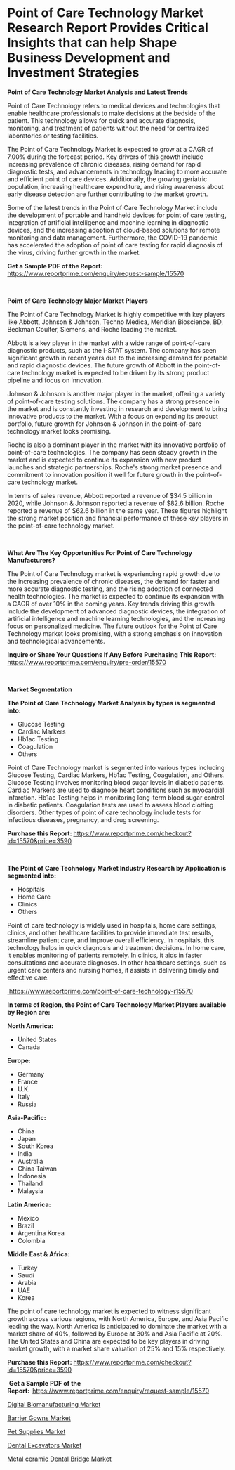 <p><h1>Point of Care Technology Market Research Report Provides Critical Insights that can help Shape Business Development and Investment Strategies</h1></p><p><strong>Point of Care Technology Market Analysis and Latest Trends</strong></p>
<p><p>Point of Care Technology refers to medical devices and technologies that enable healthcare professionals to make decisions at the bedside of the patient. This technology allows for quick and accurate diagnosis, monitoring, and treatment of patients without the need for centralized laboratories or testing facilities.</p><p>The Point of Care Technology Market is expected to grow at a CAGR of 7.00% during the forecast period. Key drivers of this growth include increasing prevalence of chronic diseases, rising demand for rapid diagnostic tests, and advancements in technology leading to more accurate and efficient point of care devices. Additionally, the growing geriatric population, increasing healthcare expenditure, and rising awareness about early disease detection are further contributing to the market growth.</p><p>Some of the latest trends in the Point of Care Technology Market include the development of portable and handheld devices for point of care testing, integration of artificial intelligence and machine learning in diagnostic devices, and the increasing adoption of cloud-based solutions for remote monitoring and data management. Furthermore, the COVID-19 pandemic has accelerated the adoption of point of care testing for rapid diagnosis of the virus, driving further growth in the market.</p></p>
<p><strong>Get a Sample PDF of the Report:&nbsp;</strong> <a href="https://www.reportprime.com/enquiry/request-sample/15570">https://www.reportprime.com/enquiry/request-sample/15570</a></p>
<p>&nbsp;</p>
<p><strong>Point of Care Technology Major Market Players</strong></p>
<p><p>The Point of Care Technology Market is highly competitive with key players like Abbott, Johnson & Johnson, Techno Medica, Meridian Bioscience, BD, Beckman Coulter, Siemens, and Roche leading the market. </p><p>Abbott is a key player in the market with a wide range of point-of-care diagnostic products, such as the i-STAT system. The company has seen significant growth in recent years due to the increasing demand for portable and rapid diagnostic devices. The future growth of Abbott in the point-of-care technology market is expected to be driven by its strong product pipeline and focus on innovation.</p><p>Johnson & Johnson is another major player in the market, offering a variety of point-of-care testing solutions. The company has a strong presence in the market and is constantly investing in research and development to bring innovative products to the market. With a focus on expanding its product portfolio, future growth for Johnson & Johnson in the point-of-care technology market looks promising.</p><p>Roche is also a dominant player in the market with its innovative portfolio of point-of-care technologies. The company has seen steady growth in the market and is expected to continue its expansion with new product launches and strategic partnerships. Roche's strong market presence and commitment to innovation position it well for future growth in the point-of-care technology market.</p><p>In terms of sales revenue, Abbott reported a revenue of $34.5 billion in 2020, while Johnson & Johnson reported a revenue of $82.6 billion. Roche reported a revenue of $62.6 billion in the same year. These figures highlight the strong market position and financial performance of these key players in the point-of-care technology market.</p></p>
<p>&nbsp;</p>
<p><strong>What Are The Key Opportunities For Point of Care Technology Manufacturers?</strong></p>
<p><p>The Point of Care Technology market is experiencing rapid growth due to the increasing prevalence of chronic diseases, the demand for faster and more accurate diagnostic testing, and the rising adoption of connected health technologies. The market is expected to continue its expansion with a CAGR of over 10% in the coming years. Key trends driving this growth include the development of advanced diagnostic devices, the integration of artificial intelligence and machine learning technologies, and the increasing focus on personalized medicine. The future outlook for the Point of Care Technology market looks promising, with a strong emphasis on innovation and technological advancements.</p></p>
<p><strong>Inquire or Share Your Questions If Any Before Purchasing This Report:</strong> <a href="https://www.reportprime.com/enquiry/pre-order/15570">https://www.reportprime.com/enquiry/pre-order/15570</a></p>
<p>&nbsp;</p>
<p><strong>Market Segmentation</strong></p>
<p><strong>The Point of Care Technology Market Analysis by types is segmented into:</strong></p>
<p><ul><li>Glucose Testing</li><li>Cardiac Markers</li><li>Hb1ac Testing</li><li>Coagulation</li><li>Others</li></ul></p>
<p><p>Point of Care Technology market is segmented into various types including Glucose Testing, Cardiac Markers, Hb1ac Testing, Coagulation, and Others. Glucose Testing involves monitoring blood sugar levels in diabetic patients. Cardiac Markers are used to diagnose heart conditions such as myocardial infarction. Hb1ac Testing helps in monitoring long-term blood sugar control in diabetic patients. Coagulation tests are used to assess blood clotting disorders. Other types of point of care technology include tests for infectious diseases, pregnancy, and drug screening.</p></p>
<p><strong>Purchase this Report:&nbsp;</strong><a href="https://www.reportprime.com/checkout?id=15570&price=3590">https://www.reportprime.com/checkout?id=15570&price=3590</a></p>
<p>&nbsp;</p>
<p><strong>The Point of Care Technology Market Industry Research by Application is segmented into:</strong></p>
<p><ul><li>Hospitals</li><li>Home Care</li><li>Clinics</li><li>Others</li></ul></p>
<p><p>Point of care technology is widely used in hospitals, home care settings, clinics, and other healthcare facilities to provide immediate test results, streamline patient care, and improve overall efficiency. In hospitals, this technology helps in quick diagnosis and treatment decisions. In home care, it enables monitoring of patients remotely. In clinics, it aids in faster consultations and accurate diagnoses. In other healthcare settings, such as urgent care centers and nursing homes, it assists in delivering timely and effective care.</p></p>
<p><a href="https://www.reportprime.com/point-of-care-technology-r15570">&nbsp;https://www.reportprime.com/point-of-care-technology-r15570</a></p>
<p><strong>In terms of Region, the Point of Care Technology Market Players available by Region are:</strong></p>
<p>
    <p> <strong> North America: </strong>
        <ul>
            <li>United States</li>
            <li>Canada</li>
        </ul>
        </p> 
    <p> <strong> Europe: </strong>
        <ul>
            <li>Germany</li>
            <li>France</li>
            <li>U.K.</li>
            <li>Italy</li>
            <li>Russia</li>
        </ul>
        </p> 
    <p> <strong> Asia-Pacific: </strong>
        <ul>
            <li>China</li>
            <li>Japan</li>
            <li>South Korea</li>
            <li>India</li>
            <li>Australia</li>
            <li>China Taiwan</li>
            <li>Indonesia</li>
            <li>Thailand</li>
            <li>Malaysia</li>
        </ul>
        </p> 
    <p> <strong> Latin America: </strong>
        <ul>
            <li>Mexico</li>
            <li>Brazil</li>
            <li>Argentina Korea</li>
            <li>Colombia</li>
        </ul>
        </p> 
    <p> <strong> Middle East & Africa: </strong>
        <ul>
            <li>Turkey</li>
            <li>Saudi</li>
            <li>Arabia</li>
            <li>UAE</li>
            <li>Korea</li>
        </ul>
    </p>
    </p>
<p><p>The point of care technology market is expected to witness significant growth across various regions, with North America, Europe, and Asia Pacific leading the way. North America is anticipated to dominate the market with a market share of 40%, followed by Europe at 30% and Asia Pacific at 20%. The United States and China are expected to be key players in driving market growth, with a market share valuation of 25% and 15% respectively.</p></p>
<p><strong>Purchase this Report: </strong><a href="https://www.reportprime.com/checkout?id=15570&price=3590">https://www.reportprime.com/checkout?id=15570&price=3590</a></p>
<p>&nbsp;<strong>Get a Sample PDF of the Report:&nbsp;&nbsp;</strong><a href="https://www.reportprime.com/enquiry/request-sample/15570">https://www.reportprime.com/enquiry/request-sample/15570</a></p>
<p><strong></strong></p>
<p><p><a href="https://github.com/mandarincruisesvn/Market-Research-Report-List-1/blob/main/digital-biomanufacturing-market.md">Digital Biomanufacturing Market</a></p><p><a href="https://medium.com/@karianerice/barrier-gowns-market-size-share-trends-analysis-report-by-end-use-hospital-dental-eb2b2faa4fa0">Barrier Gowns Market</a></p><p><a href="https://github.com/julian6Skinner/Market-Research-Report-List-1/blob/main/pet-supplies-market.md">Pet Supplies Market</a></p><p><a href="https://medium.com/@kathleenjacksond65/global-dental-excavators-market-by-product-type-by-application-by-region-and-companies-industry-0d1a0554b779">Dental Excavators Market</a></p><p><a href="https://medium.com/@jamieurcotte9056df/booming-metal-ceramic-dental-bridge-market-sector-market-analysis-and-growth-projections-till-2031-bc6ef7a1f9c9">Metal ceramic Dental Bridge Market</a></p></p>